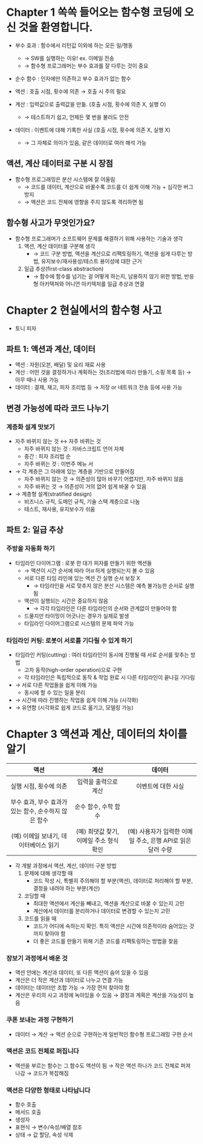 # Chapter 1 쏙쏙 들어오는 함수형 코딩에 오신 것을 환영합니다.

- 부수 효과 : 함수에서 리턴값 이외에 하는 모든 일/행동
  - → SW를 실행하는 이유! ex. 이메일 전송
  - → 함수형 프로그래머는 부수 효과를 잘 다루는 것이 중요
- 순수 함수 : 인자에만 의존하고 부수 효과가 없는 함수

- 액션 : 호출 시점, 횟수에 의존 → 호출 시 주의 필요
- 계산 : 입력값으로 출력값을 만듦. (호출 시점, 횟수에 의존 X, 실행 O)
  - → 테스트하기 쉽고, 언제든 몇 번을 불러도 안전
- 데이터 : 이벤트에 대해 기록한 사실 (호출 시점, 횟수에 의존 X, 실행 X)

  - → 그 자체로 의미가 있음, 같은 데이터로 여러 해석 가능

## 액션, 계산 데이터로 구분 시 장점

- 함수형 프로그래밍은 분산 시스템에 잘 어울림
  - → 코드를 데이터, 계산으로 바꿀수록 코드를 더 쉽게 이해 가능 + 심각한 버그 방지
  - → 액션은 코드 전체에 영향을 주지 않도록 격리하면 됨

## 함수형 사고가 무엇인가요?

- 함수형 프로그래머가 소프트웨어 문제를 해결하기 위해 사용하는 기술과 생각
  1. 액션, 계산 데이터를 구분해 생각
     - → 코드 구분 방법, 액션을 계산으로 리팩토링하기, 액션을 쉽게 다루는 방법, 유지보수/재사용성/테스트 용이성에 대한 근거
  2. 일급 추상(first-class abstraction)
     - → 함수에 함수를 넘기는 걸 어떻게 하는지, 남용하지 않기 위한 방법, 반응형 아키텍쳐와 어니언 아키텍처를 일급 추상과 연결

# Chapter 2 현실에서의 함수형 사고

- 토니 피자

## 파트 1: 액션과 계산, 데이터

- 액션 : 자원(오븐, 배달) 및 요리 재료 사용
- 계산 : 어떤 것을 결정하거나 계획하는 것(조리법에 따라 만들기, 소핑 목록 등) → 아무 때나 사용 가능
- 데이터 : 결제, 재고, 피자 조리법 등 → 저장 or 네트워크 전송 등에 사용 가능

## 변경 가능성에 따라 코드 나누기

### 계층화 설계 맛보기

- 자주 바뀌지 않는 것 ↔ 자주 바뀌는 것
  - 자주 바뀌지 않는 것 : 자바스크립트 언어 자체
  - 중간 : 피자 조리법 순
  - 자주 바뀌는 것 : 이번주 메뉴 서
- → 각 계층은 그 아래에 있는 계층을 기반으로 만들어짐
  - 자주 바뀌지 않는 것 → 의존성이 많아 바꾸기 어렵지만, 자주 바뀌지 않음
  - 자주 바뀌는 것 → 의존성이 거의 없어 쉽게 바꿀 수 있음
- → 계층형 설계(stratified design)
  - 비즈니스 규칙, 도메인 규칙, 기술 스택 계층으로 나눔
  - 테스트, 재사용, 유지보수가 쉬움

## 파트 2: 일급 추상

### 주방을 자동화 하기

- 타임라인 다이어그램 : 로봇 한 대가 피자를 만들기 위한 액션들
  - → 액션이 시간 순서에 따라 어ㄸ허게 실행되는지 볼 수 있음
  - 서로 다른 타임 라인에 있는 액션 간 실행 순서 보장 X
    - → 타임라인을 서로 맞추지 않은 분산 시스템은 예측 불가능한 순서로 실행됨
  - 액션이 실행되는 시간은 중요하지 않음
    - → 각각 타임라인은 다른 타임라인의 순서와 관계없이 만들어야 함
  - 드물지만 타이밍이 어긋나는 경우가 실제로 발생
  - 타임라인 다이어그램으로 시스템의 문제 파악 가능

### 타임라인 커팅: 로봇이 서로를 기다릴 수 있게 하기

- 타임라인 커팅(cutting) : 여러 타임라인이 동시에 진행될 때 서로 순서를 맞추는 방법
  - 고차 동작(high-order operation)으로 구현
  - 각 타임라인은 독립적으로 동작 & 작업 완료 시 다른 타임라인이 끝나길 기다림
- → 서로 다른 작업들을 쉽게 이해 가능
  - 동시에 할 수 있는 일을 분리
- → 시간에 따라 진행하는 작업을 쉽게 이해 가능 (시각화)
- → 유연함 (시각화로 쉽게 코드로 옮기고, 모델링 가능)

# Chapter 3 액션과 계산, 데이터의 차이를 알기

|                         액션                         |                  계산                   |                           데이터                            |
| :--------------------------------------------------: | :-------------------------------------: | :---------------------------------------------------------: |
|                실행 시점, 횟수에 의존                |          입력을 출력으로 계산           |                     이벤트에 대한 사실                      |
| 부수 효과, 부수 효과가 있는 함수, 순수하지 않은 함수 |          순수 함수, 수학 함수           |                                                             |
|        (예) 이메일 보내기, 데이터베이스 읽기         | (예) 최댓값 찾기, 이메일 주소 형식 확인 | (예) 사용자가 입력한 이메일 주소, 은행 API로 읽은 달러 수량 |

- 각 개발 과정에서 액션, 계산, 데이터 구분 방법
  1. 문제에 대해 생각할 때
     - 코드 작성 시, 특별히 주의해야 할 부분(액션), 데이터로 처리해야 할 부분, 결정을 내려야 하는 부분(계산)
  2. 코딩할 때
     - 최대한 액션에서 계산을 빼내고, 액션을 계산으로 바꿀 수 있는지 고민
     - 계산에서 데이터를 분리하거나 데이터로 변경할 수 있는지 고민
  3. 코드를 읽을 때
     - 코드가 어디에 속하는지 확인. 특히 액션은 시간에 의존적이라 숨어있는 것까지 찾아야 함
     - 더 좋은 코드를 만들기 위해 기존 코드를 리팩토링하는 방법을 찾음

### 장보기 과정에서 배운 것

- 액션 안에는 계산과 데이터, 또 다른 액션이 숨어 있을 수 있음
- 계산은 더 작은 계산과 데이터로 나누고 연결 가능
- 데이터는 데이터만 조합 가능 → 가장 먼저 찾아야 함
- 계산은 우리의 사고 과정에 녹아있을 수 있음 → 결정과 계획은 계산을 가능성이 높음

### 쿠폰 보내는 과정 구현하기

- 데이터 → 계산 → 액션 순으로 구현하는게 일반적인 함수형 프로그래밍 구현 순서

### 액션은 코드 전체로 퍼집니다

- 액션을 부르는 함수는 그 함수도 액션이 됨 → 작은 액션 하나가 코드 전체로 퍼져 나감 → 코드가 복잡해짐

### 액션은 다양한 형태로 나타납니다

- 함수 호출
- 메서드 호출
- 생성자
- 표현식 → 변수/속성/배열 참조
- 상태 → 값 할당, 속성 삭제
